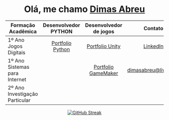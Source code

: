 
<div align='center'>
  <h1>
     Olá, me chamo <a href="https://www.linkedin.com/in/dimasdeabreu/">Dimas Abreu</a>
  </h1>
</div>

<div align="center">

| **Formação Acadêmica**     | **Desenvolvedor PYTHON**     | **Desenvolvedor de jogos** | **Contato**
| ------------- | :-------------: | :--------:   | :---------: 
| 1º Ano Jogos Digitais | <a href="http://dimasabreu.pythonanywhere.com">Portfolio Python</a>        | <a href="https://dimasabreu.itch.io">Portfolio Unity</a>   | <a href="https://www.linkedin.com/in/dimasdeabreu/">LinkedIn</a> 
| 1º Ano Sistemas para Internet |        | <a href="https://gx.games/pt-br/studios/9a29a6c2-ddfa-488b-a95e-4b85035efa2c/">Portfolio GameMaker</a>  | dimasabreu@live.com
| 2º Ano Investigação Particular |

</div>




<div align="center">
  <a href="https://github.com/dimasabreu">
  
  <div align = "center">
  
  
  [![GitHub Streak](http://github-readme-streak-stats.herokuapp.com?user=dimasabreu&theme=highcontrast)](https://git.io/streak-stats)
  
</div>
</div>

  
  
  

